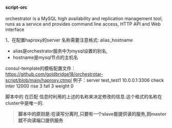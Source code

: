 #### script-orc

orchestrator is a MySQL high availability and replication management tool, runs as a service and provides command line access, HTTP API and Web interface

1、在配置haproxy的server 名称需要注意格式: alias_hostname  

- alias是orchestrator服务中为mysql设置的别名,
- hostname是mysql节点的主机名 

consul-template的模板配置文件：https://github.com/goldbridge18/orchestrotar-script/blob/main/haproxy.ctmpl
例子：server test_test1 10.0.0.1:3306 check inter 12000 rise 3 fall 3  weight 0 

脚本中的 在匹配 信息时利用的上述的名称来决定修改的信息.这个格式的名称在cluster中是唯一的.

> **脚本中的原则是:在读写分离时,只要有一个slave能提供读的服务,则master就不向读端口提供服务**
